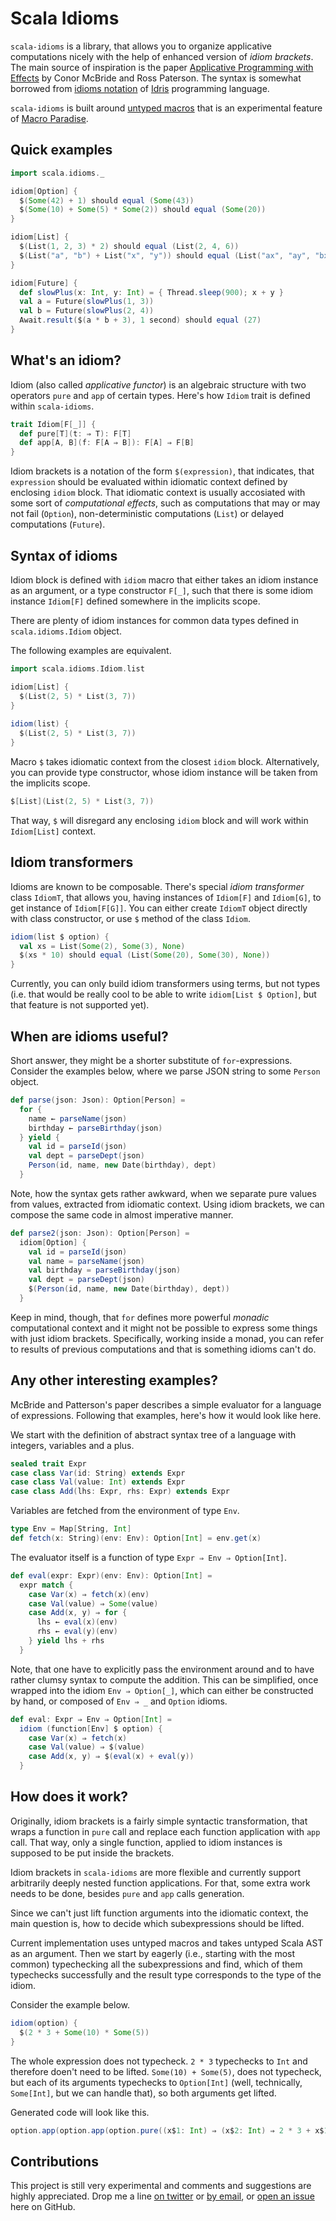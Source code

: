 Scala Idioms
============
`scala-idioms` is a library, that allows you to organize applicative
computations nicely with the help of enhanced version of _idiom brackets_.
The main source of inspiration is the paper [Applicative Programming with
Effects](http://www.soi.city.ac.uk/~ross/papers/Applicative.html) by Conor
McBride and Ross Paterson. The syntax is somewhat borrowed from [idioms
notation](http://www.cs.st-andrews.ac.uk/~eb/Idris/donotation.html) of
[Idris](http://idris-lang.org) programming language.

`scala-idioms` is built around [untyped macros](http://docs.scala-lang.org/overviews/macros/untypedmacros.html)
that is an experimental feature of [Macro Paradise](http://docs.scala-lang.org/overviews/macros/paradise.html).

Quick examples
--------------
```scala
import scala.idioms._

idiom[Option] {
  $(Some(42) + 1) should equal (Some(43))
  $(Some(10) + Some(5) * Some(2)) should equal (Some(20))
}

idiom[List] {
  $(List(1, 2, 3) * 2) should equal (List(2, 4, 6))
  $(List("a", "b") + List("x", "y")) should equal (List("ax", "ay", "bx", "by"))
}

idiom[Future] {
  def slowPlus(x: Int, y: Int) = { Thread.sleep(900); x + y }
  val a = Future(slowPlus(1, 3))
  val b = Future(slowPlus(2, 4))
  Await.result($(a * b + 3), 1 second) should equal (27)
}
```

What's an idiom?
----------------
Idiom (also called _applicative functor_) is an algebraic structure with two
operators `pure` and `app` of certain types. Here's how `Idiom` trait is
defined within `scala-idioms`.
```scala
trait Idiom[F[_]] {
  def pure[T](t: ⇒ T): F[T]
  def app[A, B](f: F[A ⇒ B]): F[A] ⇒ F[B]
}
```

Idiom brackets is a notation of the form `$(expression)`, that indicates, that
`expression` should be evaluated within idiomatic context defined by enclosing
`idiom` block. That idiomatic context is usually accosiated with some sort of
_computational effects_, such as computations that may or may not fail
(`Option`), non-deterministic computations (`List`) or delayed computations
(`Future`).

Syntax of idioms
----------------
Idiom block is defined with `idiom` macro that either takes an idiom instance
as an argument, or a type constructor `F[_]`, such that there is some idiom
instance `Idiom[F]` defined somewhere in the implicits scope.

There are plenty of idiom instances for common data types defined in
`scala.idioms.Idiom` object.

The following examples are equivalent.
```scala
import scala.idioms.Idiom.list

idiom[List] {
  $(List(2, 5) * List(3, 7))
}
    
idiom(list) {
  $(List(2, 5) * List(3, 7))
}
```

Macro `$` takes idiomatic context from the closest `idiom` block.
Alternatively, you can provide type constructor, whose idiom instance will be
taken from the implicits scope.
```scala
$[List](List(2, 5) * List(3, 7))
```

That way, `$` will disregard any enclosing `idiom` block and will work within
`Idiom[List]` context.

Idiom transformers
------------------
Idioms are known to be composable. There's special _idiom transformer_ class
`IdiomT`, that allows you, having instances of `Idiom[F]` and `Idiom[G]`, to 
get instance of `Idiom[F[G]]`. You can either create `IdiomT` object directly
with class constructor, or use `$` method of the class `Idiom`.

```scala
idiom(list $ option) {
  val xs = List(Some(2), Some(3), None)
  $(xs * 10) should equal (List(Some(20), Some(30), None))
}
```

Currently, you can only build idiom transformers using terms, but not types
(i.e. that would be really cool to be able to write `idiom[List $ Option]`,
but that feature is not supported yet).

When are idioms useful?
-----------------------
Short answer, they might be a shorter substitute of `for`-expressions.
Consider the examples below, where we parse JSON string to some `Person` object.
```scala
def parse(json: Json): Option[Person] =
  for {
    name ← parseName(json)
    birthday ← parseBirthday(json)
  } yield {
    val id = parseId(json)
    val dept = parseDept(json)
    Person(id, name, new Date(birthday), dept)
  }
```

Note, how the syntax gets rather awkward, when we separate pure values from
values, extracted from idiomatic context. Using idiom brackets, we can compose
the same code in almost imperative manner. 
```scala
def parse2(json: Json): Option[Person] =
  idiom[Option] {
    val id = parseId(json)
    val name = parseName(json)
    val birthday = parseBirthday(json)
    val dept = parseDept(json)
    $(Person(id, name, new Date(birthday), dept))
  }
```

Keep in mind, though, that `for` defines more powerful _monadic_ computational
context and it might not be possible to express some things with just idiom
brackets. Specifically, working inside a monad, you can refer to results of
previous computations and that is something idioms can't do.

Any other interesting examples?
-------------------------------
McBride and Patterson's paper describes a simple evaluator for a language of
expressions. Following that examples, here's how it would look like here.

We start with the definition of abstract syntax tree of a language with
integers, variables and a plus.

```scala
sealed trait Expr
case class Var(id: String) extends Expr
case class Val(value: Int) extends Expr
case class Add(lhs: Expr, rhs: Expr) extends Expr
```

Variables are fetched from the environment of type `Env`.
```scala
type Env = Map[String, Int]
def fetch(x: String)(env: Env): Option[Int] = env.get(x)
```

The evaluator itself is a function of type `Expr ⇒ Env ⇒ Option[Int]`.
```scala
def eval(expr: Expr)(env: Env): Option[Int] =
  expr match {
    case Var(x) ⇒ fetch(x)(env)
    case Val(value) ⇒ Some(value)
    case Add(x, y) ⇒ for {
      lhs ← eval(x)(env)
      rhs ← eval(y)(env)
    } yield lhs + rhs
  }
```

Note, that one have to explicitly pass the environment around and to have
rather clumsy syntax to compute the addition. This can be simplified, once
wrapped into the idiom `Env ⇒ Option[_]`, which can either be constructed by
hand, or composed of `Env ⇒ _` and `Option` idioms.
```scala
def eval: Expr ⇒ Env ⇒ Option[Int] =
  idiom (function[Env] $ option) {
    case Var(x) ⇒ fetch(x)
    case Val(value) ⇒ $(value)
    case Add(x, y) ⇒ $(eval(x) + eval(y))
  }
```

How does it work?
-----------------
Originally, idiom brackets is a fairly simple syntactic transformation, that
wraps a function in `pure` call and replace each function application with
`app` call. That way, only a single function, applied to idiom instances is
supposed to be put inside the brackets.

Idiom brackets in `scala-idioms` are more flexible and currently support
arbitrarily deeply nested function applications. For that, some extra work
needs to be done, besides `pure` and `app` calls generation.

Since we can't just lift function arguments into the idiomatic context, the
main question is, how to decide which subexpressions should be lifted.

Current implementation uses untyped macros and takes untyped Scala AST as an
argument. Then we start by eagerly (i.e., starting with the most common)
typechecking all the subexpressions and find, which of them typechecks
successfully and the result type corresponds to the type of the idiom.

Consider the example below.
```scala
idiom(option) {
  $(2 * 3 + Some(10) * Some(5))
}
```

The whole expression does not typecheck. `2 * 3` typechecks to `Int` and
therefore doen't need to be lifted. `Some(10) + Some(5)`, does not typecheck,
but each of its arguments typechecks to `Option[Int]` (well, technically,
`Some[Int]`, but we can handle that), so both arguments get lifted.

Generated code will look like this.
```scala
option.app(option.app(option.pure((x$1: Int) ⇒ (x$2: Int) ⇒ 2 * 3 + x$1 * x$2))(Some(10)))(Some(5))
```

Contributions
-------------
This project is still very experimental and comments and suggestions are highly
appreciated. Drop me a line [on twitter](http://twitter.com/aztek) or
[by email](mailto:evgeny.kotelnikov@gmail.com), or [open an issue](https://github.com/aztek/scala-idioms/issues/new)
here on GitHub.